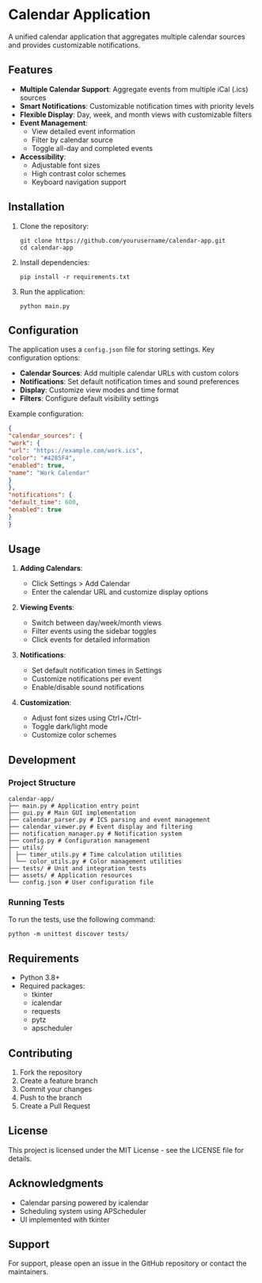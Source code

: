 # Calendar Application

A unified calendar application that aggregates multiple calendar sources and provides customizable notifications.

## Features

- **Multiple Calendar Support**: Aggregate events from multiple iCal (.ics) sources
- **Smart Notifications**: Customizable notification times with priority levels
- **Flexible Display**: Day, week, and month views with customizable filters
- **Event Management**: 
  - View detailed event information
  - Filter by calendar source
  - Toggle all-day and completed events
- **Accessibility**: 
  - Adjustable font sizes
  - High contrast color schemes
  - Keyboard navigation support

## Installation

1. Clone the repository:
   ```
   git clone https://github.com/yourusername/calendar-app.git
   cd calendar-app
   ```

2. Install dependencies:
   ```
   pip install -r requirements.txt
   ```

3. Run the application:
   ```
   python main.py
   ```

## Configuration

The application uses a `config.json` file for storing settings. Key configuration options:

- **Calendar Sources**: Add multiple calendar URLs with custom colors
- **Notifications**: Set default notification times and sound preferences
- **Display**: Customize view modes and time format
- **Filters**: Configure default visibility settings

Example configuration:


```json
{
"calendar_sources": {
"work": {
"url": "https://example.com/work.ics",
"color": "#4285F4",
"enabled": true,
"name": "Work Calendar"
}
},
"notifications": {
"default_time": 600,
"enabled": true
}
}
```

## Usage

1. **Adding Calendars**:
   - Click Settings > Add Calendar
   - Enter the calendar URL and customize display options

2. **Viewing Events**:
   - Switch between day/week/month views
   - Filter events using the sidebar toggles
   - Click events for detailed information

3. **Notifications**:
   - Set default notification times in Settings
   - Customize notifications per event
   - Enable/disable sound notifications

4. **Customization**:
   - Adjust font sizes using Ctrl+/Ctrl-
   - Toggle dark/light mode
   - Customize color schemes

## Development

### Project Structure

```plaintext
calendar-app/
├── main.py # Application entry point
├── gui.py # Main GUI implementation
├── calendar_parser.py # ICS parsing and event management
├── calendar_viewer.py # Event display and filtering
├── notification_manager.py # Notification system
├── config.py # Configuration management
├── utils/
│ ├── timer_utils.py # Time calculation utilities
│ └── color_utils.py # Color management utilities
├── tests/ # Unit and integration tests
├── assets/ # Application resources
└── config.json # User configuration file
```

### Running Tests

To run the tests, use the following command:

```
python -m unittest discover tests/
```


## Requirements

- Python 3.8+
- Required packages:
  - tkinter
  - icalendar
  - requests
  - pytz
  - apscheduler

## Contributing

1. Fork the repository
2. Create a feature branch
3. Commit your changes
4. Push to the branch
5. Create a Pull Request

## License

This project is licensed under the MIT License - see the LICENSE file for details.

## Acknowledgments

- Calendar parsing powered by icalendar
- Scheduling system using APScheduler
- UI implemented with tkinter

## Support

For support, please open an issue in the GitHub repository or contact the maintainers.